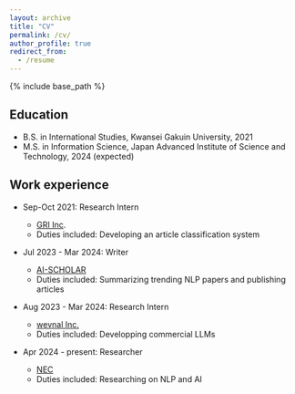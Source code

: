 ```yaml
---
layout: archive
title: "CV"
permalink: /cv/
author_profile: true
redirect_from:
  - /resume
---
```


{% include base_path %}

## Education
* B.S. in International Studies, Kwansei Gakuin University, 2021
* M.S. in Information Science, Japan Advanced Institute of Science and Technology, 2024 (expected)

## Work experience
* Sep-Oct 2021: Research Intern
  * [GRI Inc](https://gri.jp/).
  * Duties included: Developing an article classification system
 
* Jul 2023 - Mar 2024: Writer
  * [AI-SCHOLAR](https://ai-scholar.tech/)
  * Duties included: Summarizing trending NLP papers and publishing articles
 
* Aug 2023 - Mar 2024: Research Intern
  * [wevnal Inc.](https://wevnal.co.jp/)
  * Duties included: Developping commercial LLMs
  
* Apr 2024 - present: Researcher
  * [NEC](https://www.nec.com/)
  * Duties included: Researching on NLP and AI
